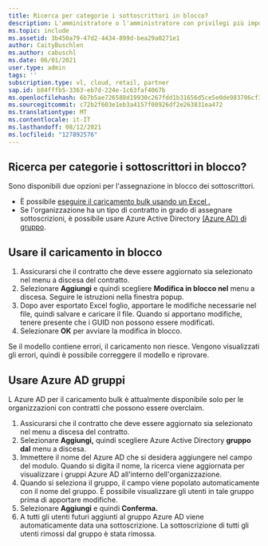 ```yaml
---
title: Ricerca per categorie i sottoscrittori in blocco?
description: L'amministratore o l'amministratore con privilegi più importanti desiderano altri dettagli su come usare la funzionalità in blocco.
ms.topic: include
ms.assetid: 3b450a79-47d2-4434-899d-bea29a0271e1
author: CaityBuschlen
ms.author: cabuschl
ms.date: 06/01/2021
user.type: admin
tags: ''
subscription.type: vl, cloud, retail, partner
sap.id: b84fffb5-3363-eb7d-224e-1c63faf4067b
ms.openlocfilehash: 6b7b5ae726588d19930c267fdd1b31656d5ce5e0de983706cf3d2d49d1b63eb1
ms.sourcegitcommit: c72b2f603e1eb3a4157f00926df2e263831ea472
ms.translationtype: MT
ms.contentlocale: it-IT
ms.lasthandoff: 08/12/2021
ms.locfileid: "127892576"
---
```

## <a name="how-do-i-assign-subscribers-in-bulk"></a>Ricerca per categorie i sottoscrittori in blocco?

Sono disponibili due opzioni per l'assegnazione in blocco dei sottoscrittori.
- È possibile [eseguire il caricamento bulk usando un Excel .](https://docs.microsoft.com/visualstudio/subscriptions/assign-license-bulk#use-bulk-add-to-assign-subscriptions)
- Se l'organizzazione ha un tipo di contratto in grado di assegnare sottoscrizioni, è possibile usare Azure Active Directory [(Azure AD) di gruppo](https://docs.microsoft.com/visualstudio/subscriptions/assign-license-bulk#use-azure-active-directory-groups-to-assign-subscriptions).

## <a name="use-bulk-upload"></a>Usare il caricamento in blocco
1. Assicurarsi che il contratto che deve essere aggiornato sia selezionato nel menu a discesa del contratto.
2. Selezionare **Aggiungi** e quindi scegliere **Modifica in blocco nel** menu a discesa. Seguire le istruzioni nella finestra popup.
3. Dopo aver esportato Excel foglio, apportare le modifiche necessarie nel file, quindi salvare e caricare il file. Quando si apportano modifiche, tenere presente che i GUID non possono essere modificati.
4. Selezionare **OK** per avviare la modifica in blocco.

Se il modello contiene errori, il caricamento non riesce. Vengono visualizzati gli errori, quindi è possibile correggere il modello e riprovare.

## <a name="use-azure-ad-groups"></a>Usare Azure AD gruppi
L Azure AD per il caricamento bulk è attualmente disponibile solo per le organizzazioni con contratti che possono essere overclaim.
1. Assicurarsi che il contratto che deve essere aggiornato sia selezionato nel menu a discesa del contratto.
2. Selezionare **Aggiungi,** quindi scegliere Azure Active Directory **gruppo dal** menu a discesa.
3. Immettere il nome del Azure AD che si desidera aggiungere nel campo del modulo. Quando si digita il nome, la ricerca viene aggiornata per visualizzare i gruppi Azure AD all'interno dell'organizzazione.
4. Quando si seleziona il gruppo, il campo viene popolato automaticamente con il nome del gruppo. È possibile visualizzare gli utenti in tale gruppo prima di apportare modifiche.
5. Selezionare **Aggiungi** e quindi **Conferma.**
6. A tutti gli utenti futuri aggiunti al gruppo Azure AD viene automaticamente data una sottoscrizione. La sottoscrizione di tutti gli utenti rimossi dal gruppo è stata rimossa.
